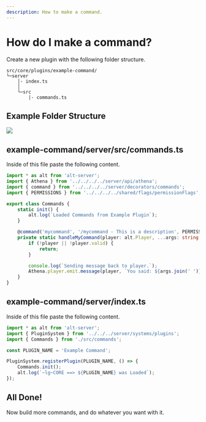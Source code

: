 ```yaml
---
description: How to make a command.
---
```


# How do I make a command?

Create a new plugin with the following folder structure.

```
src/core/plugins/example-command/
└─server
    │- index.ts
    │
    └─src
        |- commands.ts
```

## Example Folder Structure

![](https://i.imgur.com/9WkQXei.png)

## example-command/server/src/commands.ts

Inside of this file paste the following content.

```ts
import * as alt from 'alt-server';
import { Athena } from '../../../../server/api/athena';
import { command } from '../../../../server/decorators/commands';
import { PERMISSIONS } from '../../../../shared/flags/permissionFlags';

export class Commands {
    static init() {
        alt.log(`Loaded Commands from Example Plugin`);
    }

    @command('mycommand', '/mycommand - This is a description', PERMISSIONS.NONE)
    private static handleMyCommand(player: alt.Player, ...args: string[]): void {
        if (!player || !player.valid) {
            return;
        }

        console.log(`Sending message back to player.`);
        Athena.player.emit.message(player, `You said: ${args.join(' ')}`);
    }
}
```

## example-command/server/index.ts

Inside of this file paste the following content.

```ts
import * as alt from 'alt-server';
import { PluginSystem } from '../../../server/systems/plugins';
import { Commands } from './src/commands';

const PLUGIN_NAME = 'Example Command';

PluginSystem.registerPlugin(PLUGIN_NAME, () => {
    Commands.init();
    alt.log(`~lg~CORE ==> ${PLUGIN_NAME} was Loaded`);
});
```

## All Done!

Now build more commands, and do whatever you want with it.